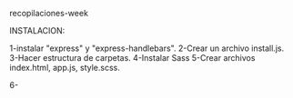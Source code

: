 recopilaciones-week

INSTALACION:

1-instalar "express" y "express-handlebars".
2-Crear un archivo install.js.	
3-Hacer estructura de carpetas.
4-Instalar Sass
5-Crear archivos index.html, app.js, style.scss.



6-

